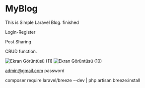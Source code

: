 # MyBlog
This is Simple Laravel Blog. finished

Login-Register

Post Sharing

CRUD function.

![Ekran Görüntüsü (11)](https://user-images.githubusercontent.com/72550251/221916639-8733f106-e512-4bc2-9e39-8996ca16a91b.png)
![Ekran Görüntüsü (10)](https://user-images.githubusercontent.com/72550251/221916631-b469ff45-4dea-4bd4-b7d4-69f7cb9a02fc.png)

admin@gmail.com
password





composer require laravel/breeze --dev | 
php artisan breeze:install

